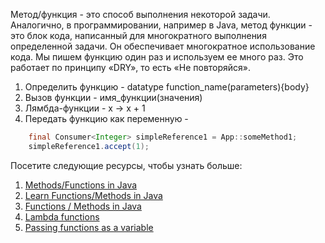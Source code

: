 Метод/функция - это способ выполнения некоторой задачи. Аналогично, в программировании, например в Java, метод функции - это блок кода, написанный для многократного выполнения определенной задачи. Он обеспечивает многократное использование кода. Мы пишем функцию один раз и используем ее много раз. Это работает по принципу «DRY», то есть «Не повторяйся».

1. Определить функцию - datatype function_name(parameters){body}
2. Вызов функции - имя_функции(значения)
3. Лямбда-функции - x -> x + 1
4. Передать функцию как переменную -
```java
    final Consumer<Integer> simpleReference1 = App::someMethod1;  
    simpleReference1.accept(1);
```

Посетите следующие ресурсы, чтобы узнать больше:

1. [Methods/Functions in Java](https://www.javatpoint.com/method-in-java)
2. [Learn Functions/Methods in Java](https://www.w3schools.com/java/java_methods.asp)
3. [Functions / Methods in Java](https://www.youtube.com/watch?v=vvanI8NRlSI)
4. [Lambda functions](https://www.w3schools.com/java/java_lambda.asp)
5. [Passing functions as a variable](https://northcoder.com/post/passing-java-functions-in-variables/)